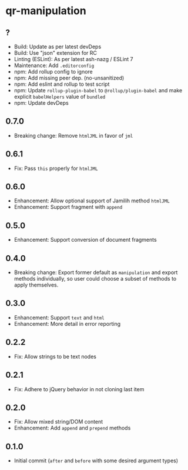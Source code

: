 # qr-manipulation

## ?

- Build: Update as per latest devDeps
- Build: Use "json" extension for RC
- Linting (ESLint): As per latest ash-nazg / ESLint 7
- Maintenance: Add `.editorconfig`
- npm: Add rollup config to ignore
- npm: Add missing peer dep. (no-unsanitized)
- npm: Add eslint and rollup to test script
- npm: Update `rollup-plugin-babel` to `@rollup/plugin-babel`
    and make explicit `babelHelpers` value of `bundled`
- npm: Update devDeps

## 0.7.0

- Breaking change: Remove `htmlJML` in favor of `jml`

## 0.6.1

- Fix: Pass `this` properly for `htmlJML`

## 0.6.0

- Enhancement: Allow optional support of Jamilih method `htmlJML`
- Enhancement: Support fragment with `append`

## 0.5.0

- Enhancement: Support conversion of document fragments

## 0.4.0

- Breaking change: Export former default as `manipulation` and export methods
  individually, so user could choose a subset of methods to apply themselves.

## 0.3.0

- Enhancement: Support `text` and `html`
- Enhancement: More detail in error reporting

## 0.2.2

- Fix: Allow strings to be text nodes

## 0.2.1

- Fix: Adhere to jQuery behavior in not cloning last item

## 0.2.0

- Fix: Allow mixed string/DOM content
- Enhancement: Add `append` and `prepend` methods

## 0.1.0

- Initial commit (`after` and `before` with some desired argument types)
